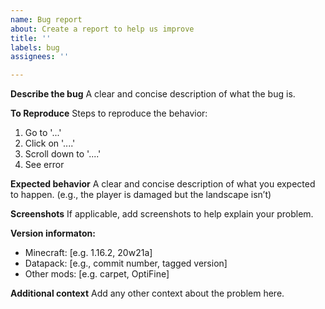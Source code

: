 ```yaml
---
name: Bug report
about: Create a report to help us improve
title: ''
labels: bug
assignees: ''

---
```


**Describe the bug**
A clear and concise description of what the bug is.

**To Reproduce**
Steps to reproduce the behavior:
1. Go to '...'
2. Click on '....'
3. Scroll down to '....'
4. See error

**Expected behavior**
A clear and concise description of what you expected to happen. (e.g., the player is damaged but the landscape isnʼt)

**Screenshots**
If applicable, add screenshots to help explain your problem.

**Version informaton:**
 - Minecraft: [e.g. 1.16.2, 20w21a]
 - Datapack: [e.g., commit number, tagged version]
 - Other mods: [e.g. carpet, OptiFine]

**Additional context**
Add any other context about the problem here.
